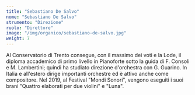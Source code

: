```yaml
---
title: "Sebastiano De Salvo"
nome: "Sebastiano De Salvo"
strumento: "Direzione"
ruolo: "Direttore"
image: "/img/organico/sebastiano-de-salvo.jpg"
weight: 7
---
```


Al Conservatorio di Trento consegue, con il massimo dei voti e la Lode, il diploma accademico di primo livello in Pianoforte sotto la guida di F. Consoli e M. Lambertini; quindi ha studiato direzione d'orchestra con G. Guarino. In Italia e all'estero dirige importanti orchestre ed è attivo anche come compositore. Nel 2019, al Festival "Mondi Sonori", vengono eseguiti i suoi brani "Quattro elaborati per due violini" e "Luna".
